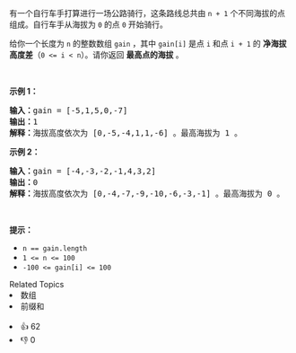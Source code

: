 <p>有一个自行车手打算进行一场公路骑行，这条路线总共由&nbsp;<code>n + 1</code>&nbsp;个不同海拔的点组成。自行车手从海拔为 <code>0</code>&nbsp;的点&nbsp;<code>0</code>&nbsp;开始骑行。</p>

<p>给你一个长度为 <code>n</code>&nbsp;的整数数组&nbsp;<code>gain</code>&nbsp;，其中 <code>gain[i]</code>&nbsp;是点 <code>i</code>&nbsp;和点 <code>i + 1</code>&nbsp;的 <strong>净海拔高度差</strong>（<code>0 &lt;= i &lt; n</code>）。请你返回 <strong>最高点的海拔</strong> 。</p>

<p>&nbsp;</p>

<p><strong>示例 1：</strong></p>

<pre>
<b>输入：</b>gain = [-5,1,5,0,-7]
<b>输出：</b>1
<b>解释：</b>海拔高度依次为 [0,-5,-4,1,1,-6] 。最高海拔为 1 。
</pre>

<p><strong>示例 2：</strong></p>

<pre>
<b>输入：</b>gain = [-4,-3,-2,-1,4,3,2]
<b>输出：</b>0
<b>解释：</b>海拔高度依次为 [0,-4,-7,-9,-10,-6,-3,-1] 。最高海拔为 0 。
</pre>

<p>&nbsp;</p>

<p><strong>提示：</strong></p>

<ul> 
 <li><code>n == gain.length</code></li> 
 <li><code>1 &lt;= n &lt;= 100</code></li> 
 <li><code>-100 &lt;= gain[i] &lt;= 100</code></li> 
</ul>

<div><div>Related Topics</div><div><li>数组</li><li>前缀和</li></div></div><br><div><li>👍 62</li><li>👎 0</li></div>